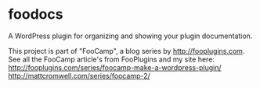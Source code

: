 foodocs
=======

A WordPress plugin for organizing and showing your plugin documentation.

This project is part of "FooCamp", a blog series by http://fooplugins.com. 
See all the FooCamp article's from FooPlugins and my site here:
http://fooplugins.com/series/foocamp-make-a-wordpress-plugin/
http://mattcromwell.com/series/foocamp-2/
